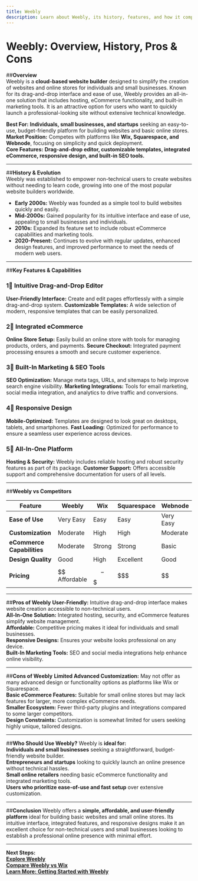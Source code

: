 ```yaml
---
title: Weebly
description: Learn about Weebly, its history, features, and how it compares to other website builders.
---
```


# **Weebly: Overview, History, Pros & Cons**

##**Overview**  
Weebly is a **cloud-based website builder** designed to simplify the creation of websites and online stores for individuals and small businesses. Known for its drag-and-drop interface and ease of use, Weebly provides an all-in-one solution that includes hosting, eCommerce functionality, and built-in marketing tools. It is an attractive option for users who want to quickly launch a professional-looking site without extensive technical knowledge.

 **Best For:** **Individuals, small businesses, and startups** seeking an easy-to-use, budget-friendly platform for building websites and basic online stores.  
 **Market Position:** Competes with platforms like **Wix, Squarespace, and Webnode**, focusing on simplicity and quick deployment.  
 **Core Features:** **Drag-and-drop editor, customizable templates, integrated eCommerce, responsive design, and built-in SEO tools.**

---

##**History & Evolution**  
Weebly was established to empower non-technical users to create websites without needing to learn code, growing into one of the most popular website builders worldwide.

- **Early 2000s:** Weebly was founded as a simple tool to build websites quickly and easily.
- **Mid-2000s:** Gained popularity for its intuitive interface and ease of use, appealing to small businesses and individuals.
- **2010s:** Expanded its feature set to include robust eCommerce capabilities and marketing tools.
- **2020-Present:** Continues to evolve with regular updates, enhanced design features, and improved performance to meet the needs of modern web users.

---

##**Key Features & Capabilities**

### **1⃣ Intuitive Drag-and-Drop Editor**
 **User-Friendly Interface:** Create and edit pages effortlessly with a simple drag-and-drop system.
 **Customizable Templates:** A wide selection of modern, responsive templates that can be easily personalized.

### **2⃣ Integrated eCommerce**
 **Online Store Setup:** Easily build an online store with tools for managing products, orders, and payments.
 **Secure Checkout:** Integrated payment processing ensures a smooth and secure customer experience.

### **3⃣ Built-In Marketing & SEO Tools**
 **SEO Optimization:** Manage meta tags, URLs, and sitemaps to help improve search engine visibility.
 **Marketing Integrations:** Tools for email marketing, social media integration, and analytics to drive traffic and conversions.

### **4⃣ Responsive Design**
 **Mobile-Optimized:** Templates are designed to look great on desktops, tablets, and smartphones.
 **Fast Loading:** Optimized for performance to ensure a seamless user experience across devices.

### **5⃣ All-In-One Platform**
 **Hosting & Security:** Weebly includes reliable hosting and robust security features as part of its package.
 **Customer Support:** Offers accessible support and comprehensive documentation for users of all levels.

---

##**Weebly vs Competitors**

| Feature                   | Weebly          | Wix             | Squarespace      | Webnode         |
|---------------------------|-----------------|-----------------|------------------|-----------------|
| **Ease of Use**           |  Very Easy    |  Easy         |  Easy          |  Very Easy    |
| **Customization**         |  Moderate     |  High         |  High          |  Moderate     |
| **eCommerce Capabilities**|  Moderate     |  Strong       |  Strong        |  Basic        |
| **Design Quality**        |  Good         |  High         |  Excellent     |  Good         |
| **Pricing**               | $$ Affordable   | $$-$$$         | $$$              | $$              |

---

##**Pros of Weebly**
 **User-Friendly:** Intuitive drag-and-drop interface makes website creation accessible to non-technical users.  
 **All-In-One Solution:** Integrated hosting, security, and eCommerce features simplify website management.  
 **Affordable:** Competitive pricing makes it ideal for individuals and small businesses.  
 **Responsive Designs:** Ensures your website looks professional on any device.  
 **Built-In Marketing Tools:** SEO and social media integrations help enhance online visibility.

---

##**Cons of Weebly**
 **Limited Advanced Customization:** May not offer as many advanced design or functionality options as platforms like Wix or Squarespace.  
 **Basic eCommerce Features:** Suitable for small online stores but may lack features for larger, more complex eCommerce needs.  
 **Smaller Ecosystem:** Fewer third-party plugins and integrations compared to some larger competitors.  
 **Design Constraints:** Customization is somewhat limited for users seeking highly unique, tailored designs.

---

##**Who Should Use Weebly?**
Weebly is **ideal for:**  
 **Individuals and small businesses** seeking a straightforward, budget-friendly website builder.  
 **Entrepreneurs and startups** looking to quickly launch an online presence without technical hassles.  
 **Small online retailers** needing basic eCommerce functionality and integrated marketing tools.  
 **Users who prioritize ease-of-use and fast setup** over extensive customization.

---

##**Conclusion**
Weebly offers a **simple, affordable, and user-friendly platform** ideal for building basic websites and small online stores. Its intuitive interface, integrated features, and responsive designs make it an excellent choice for non-technical users and small businesses looking to establish a professional online presence with minimal effort.

---

 **Next Steps:**  
 **[Explore Weebly](https://www.weebly.com/)**  
 **[Compare Weebly vs Wix](#)**  
 **[Learn More: Getting Started with Weebly](#)**
